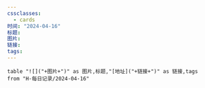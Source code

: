 ```yaml
---
cssclasses:
  - cards
时间: "2024-04-16"
标题: 
图片: 
链接: 
tags: 
---
```

```dataview
table "![]("+图片+")" as 图片,标题,"[地址]("+链接+")" as 链接,tags
from "H-每日记录/2024-04-16"
```

